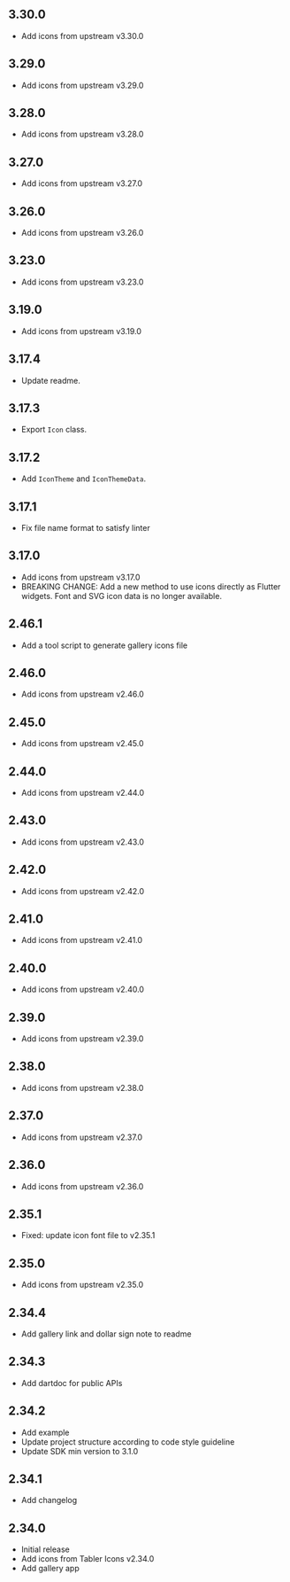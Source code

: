 ## 3.30.0

- Add icons from upstream v3.30.0

## 3.29.0

- Add icons from upstream v3.29.0

## 3.28.0

- Add icons from upstream v3.28.0

## 3.27.0

- Add icons from upstream v3.27.0

## 3.26.0

- Add icons from upstream v3.26.0

## 3.23.0

- Add icons from upstream v3.23.0

## 3.19.0

- Add icons from upstream v3.19.0

## 3.17.4

- Update readme.

## 3.17.3

- Export `Icon` class.

## 3.17.2

- Add `IconTheme` and `IconThemeData`.

## 3.17.1

- Fix file name format to satisfy linter

## 3.17.0

- Add icons from upstream v3.17.0
- BREAKING CHANGE: Add a new method to use icons directly as Flutter widgets. Font and SVG icon data is no longer available.

## 2.46.1

- Add a tool script to generate gallery icons file

## 2.46.0

- Add icons from upstream v2.46.0

## 2.45.0

- Add icons from upstream v2.45.0

## 2.44.0

- Add icons from upstream v2.44.0

## 2.43.0

- Add icons from upstream v2.43.0

## 2.42.0

- Add icons from upstream v2.42.0

## 2.41.0

- Add icons from upstream v2.41.0

## 2.40.0

- Add icons from upstream v2.40.0

## 2.39.0

- Add icons from upstream v2.39.0

## 2.38.0

- Add icons from upstream v2.38.0

## 2.37.0

- Add icons from upstream v2.37.0

## 2.36.0

- Add icons from upstream v2.36.0

## 2.35.1

- Fixed: update icon font file to v2.35.1

## 2.35.0

- Add icons from upstream v2.35.0

## 2.34.4

- Add gallery link and dollar sign note to readme

## 2.34.3

- Add dartdoc for public APIs

## 2.34.2

- Add example
- Update project structure according to code style guideline
- Update SDK min version to 3.1.0

## 2.34.1

- Add changelog

## 2.34.0

- Initial release
- Add icons from Tabler Icons v2.34.0
- Add gallery app
